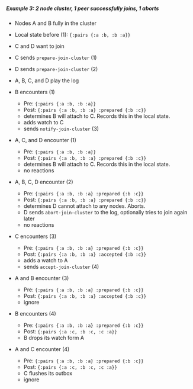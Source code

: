 ##### Example 3: 2 node cluster, 1 peer successfully joins, 1 aborts

- Nodes A and B fully in the cluster                                                                                                                        
- Local state before (1): `{:pairs {:a :b, :b :a}}`

- C and D want to join
- C sends `prepare-join-cluster` (1)
- D sends `prepare-join-cluster` (2)

- A, B, C, and D play the log

- B encounters (1)
  - Pre: `{:pairs {:a :b, :b :a}}`
  - Post: `{:pairs {:a :b, :b :a} :prepared {:b :c}}`
  - determines B will attach to C. Records this in the local state.
  - adds watch to C
  - sends `notify-join-cluster` (3)

- A, C, and D encounter (1)
  - Pre: `{:pairs {:a :b, :b :a}}`
  - Post: `{:pairs {:a :b, :b :a} :prepared {:b :c}}`
  - determines B will attach to C. Records this in the local state.
  - no reactions

- A, B, C, D encounter (2)
  - Pre: `{:pairs {:a :b, :b :a} :prepared {:b :c}}`
  - Post: `{:pairs {:a :b, :b :a} :prepared {:b :c}}`
  - determines D cannot attach to any nodes. Aborts.
  - D sends `abort-join-cluster` to the log, optionally tries to join again later
  - no reactions

- C encounters (3)
  - Pre: `{:pairs {:a :b, :b :a} :prepared {:b :c}}`
  - Post: `{:pairs {:a :b, :b :a} :accepted {:b :c}}`
  - adds a watch to A
  - sends `accept-join-cluster` (4)

- A and B encounter (3)
  - Pre: `{:pairs {:a :b, :b :a} :prepared {:b :c}}`
  - Post: `{:pairs {:a :b, :b :a} :accepted {:b :c}}`
  - ignore

- B encounters (4)
  - Pre: `{:pairs {:a :b, :b :a} :prepared {:b :c}}`
  - Post: `{:pairs {:a :c, :b :c, :c :a}}`
  - B drops its watch form A

- A and C encounter (4)
  - Pre: `{:pairs {:a :b, :b :a} :prepared {:b :c}}`
  - Post: `{:pairs {:a :c, :b :c, :c :a}}`
  - C flushes its outbox
  - ignore
